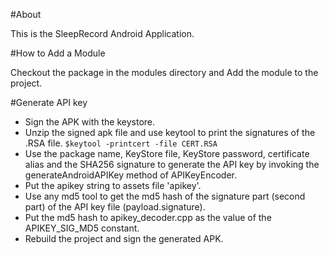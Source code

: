 #About

This is the SleepRecord Android Application.

#How to Add a Module

Checkout the package in the modules directory and Add the module to the project.

#Generate API key

* Sign the APK with the keystore.
* Unzip the signed apk file and use keytool to print the signatures of the .RSA file. `$keytool -printcert -file CERT.RSA`
* Use the package name, KeyStore file, KeyStore password, certificate alias and the SHA256 signature to generate the API key by invoking the generateAndroidAPIKey method of APIKeyEncoder.
* Put the apikey string to assets file 'apikey'.
* Use any md5 tool to get the md5 hash of the signature part (second part) of the API key file (payload.signature).
* Put the md5 hash to apikey_decoder.cpp as the value of the APIKEY_SIG_MD5 constant.
* Rebuild the project and sign the generated APK.